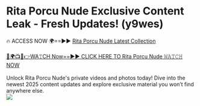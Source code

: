# Rita Porcu Nude Exclusive Content Leak - Fresh Updates! (y9wes)

🔥 ACCESS NOW 🌍==►► <a href="https://tinyurl.com/2mz8nhtm" rel="nofollow">Rita Porcu Nude Latest Collection</a>
<br><br>
[🔴🌍📺📱👉WA𝚃CH Now==►► CLICK HERE TO Rita Porcu Nude 𝚆𝙰𝚃𝙲𝙷 NOW](https://tinyurl.com/2mz8nhtm)
<br><br>
Unlock Rita Porcu Nude's private videos and photos today! Dive into the newest 2025 content updates and explore exclusive material you won’t find anywhere else.
<br>
<a href="https://tinyurl.com/2mz8nhtm" rel="nofollow" data-target="animated-image.originalLink"><img src="https://camo.githubusercontent.com/8a4f000d20f83aca3bf7ec5f350d767afa0574a8a352519fd8cfa583a6f93a33/68747470733a2f2f692e696d6775722e636f6d2f644a486b345a712e676966" data-canonical-src="https://i.imgur.com/dJHk4Zq.gif" style="max-width: 100%; display: inline-block;" data-target="animated-image.originalImage"></a>
<br>
